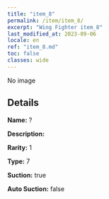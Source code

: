 ```yaml
---
title: "item_8"
permalink: /item/item_8/
excerpt: "Wing Fighter item_8"
last_modified_at: 2023-09-06
locale: en
ref: "item_8.md"
toc: false
classes: wide
---
```



 No image



## Details

 **Name:** ? 

 **Description:** 

 **Rarity:** 1 

 **Type:** 7 

 **Suction:** true 

 **Auto Suction:** false 


